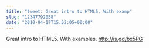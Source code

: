 ```yaml
---
title: "tweet: Great intro to HTML5. With examp"
slug: "12347792058"
date: "2010-04-17T15:52:05+00:00"
---
```

Great intro to HTML5. With examples. http://is.gd/bx5PG